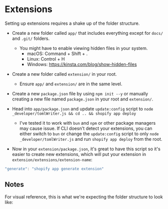 # Extensions

Setting up extensions requires a shake up of the folder structure.

- Create a new folder called `app/` that includes everything except for `docs/` and `.git/` folders.

  - You might have to enable viewing hidden files in your system.
    - macOS: Command + Shift + .
    - Linux: Control + H
    - Windows: https://kinsta.com/blog/show-hidden-files

- Create a new folder called `extension/` in your root.

  - Ensure `app/` and `extension/` are in the same level.

- Create a new `package.json` file by using `npm init --y` or manually creating a new file named `package.json` in your root and `extension/`.

- Head into `app/package.json` and update `update:config` script to `node _developer/tomlWriter.js && cd .. && shopify app deploy`

  - I've tested it to work with `bun` and `npm` or other package managers may cause issue. If CLI doesn't detect your extensions, you can either switch to `bun` or change the `update:config` script to only `node _developer/tomlWriter.js` and run `shopify app deploy` from the root.

- Now in your `extension/package.json`, it's great to have this script so it's easier to create new extensions, which will put your extension in `extension/extensions/extension-name`:

```javascript
"generate": "shopify app generate extension"
```

## Notes

For visual reference, this is what we're expecting the folder structure to look like: